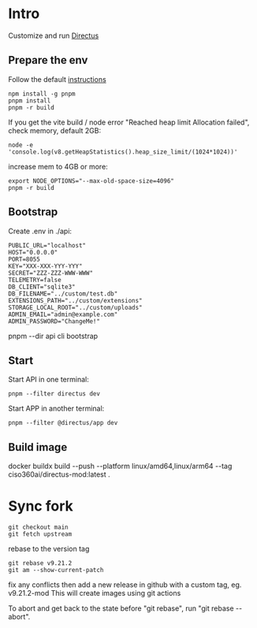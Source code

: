# Intro

Customize and run [Directus](https://directus.io)

## Prepare the env

Follow the default
[instructions](https://docs.directus.io/contributing/running-locally.html#_4-install-the-dependencies-and-build-the-project)

```
npm install -g pnpm
pnpm install
pnpm -r build
```

If you get the vite build / node error "Reached heap limit Allocation failed", check memory, default 2GB:

```
node -e 'console.log(v8.getHeapStatistics().heap_size_limit/(1024*1024))'
```

increase mem to 4GB or more:

```
export NODE_OPTIONS="--max-old-space-size=4096"
pnpm -r build
```

## Bootstrap

Create .env in ./api:

```
PUBLIC_URL="localhost"
HOST="0.0.0.0"
PORT=8055
KEY="XXX-XXX-YYY-YYY"
SECRET="ZZZ-ZZZ-WWW-WWW"
TELEMETRY=false
DB_CLIENT="sqlite3"
DB_FILENAME="../custom/test.db"
EXTENSIONS_PATH="../custom/extensions"
STORAGE_LOCAL_ROOT="../custom/uploads"
ADMIN_EMAIL="admin@example.com"
ADMIN_PASSWORD="ChangeMe!"
```

pnpm --dir api cli bootstrap

## Start

Start API in one terminal:

```
pnpm --filter directus dev
```

Start APP in another terminal:

```
pnpm --filter @directus/app dev
```

## Build image

docker buildx build --push --platform linux/amd64,linux/arm64 --tag ciso360ai/directus-mod:latest .

# Sync fork
```
git checkout main
git fetch upstream
```
rebase to the version tag
```
git rebase v9.21.2
git am --show-current-patch
```
fix any conflicts then add a new release in github with a custom tag, eg. v9.21.2-mod
This will create images using git actions

To abort and get back to the state before "git rebase", run "git rebase --abort".